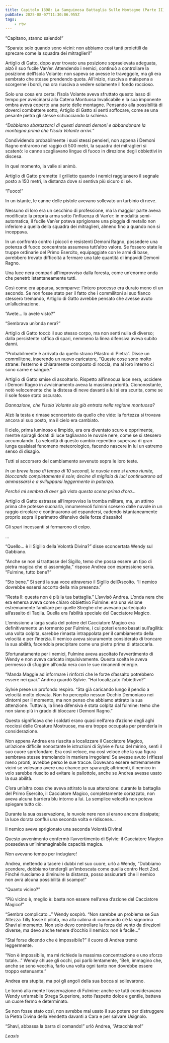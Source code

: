 ```yaml
---
title: Capitolo 1398: La Sanguinosa Battaglia Sulle Montagne (Parte II)
pubDate: 2025-08-07T11:30:06.955Z
tags:
    - rtw
---
```



“Capitano, stanno salendo!”


“Sparate solo quando sono vicini: non abbiamo così tanti proiettili da sprecare come la squadra dei mitraglieri!”


Artiglio di Gatto, dopo aver trovato una posizione sopraelevata adeguata, alzò il suo fucile Van’er. Attendendo i nemici, continuò a controllare la posizione dell’Isola Volante: non sapeva se avesse le traveggole, ma gli era sembrato che stesse prendendo quota. All’inizio, riusciva a malapena a scorgerne i bordi, ma ora riusciva a vedere solamente il fondo roccioso.


Solo una cosa era certa: l’Isola Volante aveva sfruttato questo lasso di tempo per avvicinarsi alla Catena Montuosa Invalicabile e la sua imponente ombra aveva coperto una parte delle montagne. Pensando alla possibilità di doverci combattere sotto, Artiglio di Gatto si sentì soffocare, come se una pesante pietra gli stesse schiacciando la schiena.


<em>“Dobbiamo sbarazzarci di questi dannati demoni e abbandonare la montagna prima che l’Isola Volante arrivi.”</em>


Condividendo probabilmente i suoi stessi pensieri, non appena i Demoni Ragno entrarono nel raggio di 500 metri, la squadra dei mitraglieri si scatenò: le canne scagliavano lingue di fuoco in direzione degli obbiettivi in discesa.


In quel momento, la valle si animò.


Artiglio di Gatto premette il grilletto quando i nemici raggiunsero il segnale posto a 150 metri, la distanza dove si sentiva più sicuro di sé.


“Fuoco!”


In un istante, le canne delle pistole avevano sollevato un turbinio di neve.


Nessuno di loro era un cecchino di professione, ma la maggior parte aveva modificato la propria arma sotto l’influenza di Van’er: in modalità semi-automatica, il fucile Van’er poteva sprigionare una pioggia di metallo non inferiore a quella della squadra dei mitraglieri, almeno fino a quando non si inceppava.


In un confronto contro i piccoli e resistenti Demoni Ragno, possedere una potenza di fuoco concentrata assumeva tutt’altro valore. Se fossero state le truppe ordinarie del Primo Esercito, equipaggiate con le armi di base, avrebbero trovato difficoltà a fermare una tale quantità di impavidi Demoni Ragno.


Una luce nera comparì all’improvviso dalla foresta, come un’enorme onda che penetrò istantaneamente tutti.


Così come era apparsa, scomparve: l’intero processo era durato meno di un secondo. Se non fosse stato per il fatto che i commilitoni al suo fianco stessero tremando, Artiglio di Gatto avrebbe pensato che avesse avuto un’allucinazione.


“Avete… lo avete visto?”


“Sembrava un’onda nera?”


Artiglio di Gatto toccò il suo stesso corpo, ma non sentì nulla di diverso; dalla persistente raffica di spari, nemmeno la linea difensiva aveva subito danni.


“Probabilmente è arrivata da quello strano Pilastro di Pietra”. Disse un commilitone, inserendo un nuovo caricatore, “Queste cose sono molto strane: l’esterno è chiaramente composto di roccia, ma al loro interno ci sono carne e sangue.”


Artiglio di Gatto smise di ascoltarlo. Rispetto all’innocua luce nera, uccidere i Demoni Ragno in avvicinamento aveva la massima priorità. Ciononostante, notò velocemente che la distesa di neve davanti a lui si era scurita, come se il sole fosse stato oscurato.


<em>Dannazione, che l’Isola Volante sia già entrata nella regione montuosa?</em>


Alzò la testa e rimase sconcertato da quello che vide: la fortezza si trovava ancora al suo posto, ma il cielo era cambiato.


Il cielo, prima luminoso e limpido, era ora diventato scuro e opprimente, mentre spiragli dorati di luce tagliavano le nuvole nere, come se si stessero accumulando. La velocità di questo cambio repentino superava di gran lunga qualsiasi fenomeno meteorologico, facendo nascere in lui un estremo senso di disagio.


Tutti si accorsero del cambiamento avvenuto sopra le loro teste.


<em>In un breve lasso di tempo di 10 secondi, le nuvole nere si erano riunite, bloccando completamente il sole; decine di migliaia di luci continuarono ad ammassarsi e a svilupparsi leggermente in potenza.</em>


<em>Perché mi sembra di aver già visto questa scena prima d’ora…</em>


Artiglio di Gatto estrasse all’improvviso la tromba militare, ma, un attimo prima che potesse suonarla, innumerevoli fulmini scesero dalle nuvole in un raggio circolare e continuarono ad espandersi, cadendo istantaneamente proprio sopra il perimetro difensivo delle forze d’assalto!


Gli spari incessanti si fermarono di colpo.






…






“Quello… è il Sigillo della Volontà Divina?” disse sconcertata Wendy sul Gabbiano.


“Anche se non si trattasse del Sigillo, temo che possa essere un tipo di pietra magica che ci assomiglia,” rispose Andrea con espressione seria. “Fulmine, tutto bene?”


“Sto bene.” Si sentì la sua voce attraverso il Sigillo dell’Ascolto. “Il nemico dovrebbe essersi accorto della mia presenza.”


“Resta lì: questa non è più la tua battaglia.” L’avvisò Andrea. L’onda nera che era emersa aveva come chiaro obbiettivo Fulmine: era una visione estremamente familiare per quelle Streghe che avevano partecipato all’assalto di Taqila. Quella era l’abilità speciale del Cacciatore Magico.


L’emissione a larga scala del potere del Cacciatore Magico era definitivamente un tormento per Fulmine, i cui poteri erano basati sull’agilità: una volta colpita, sarebbe rimasta intrappolata per il cambiamento della velocità e per l’inerzia. Il nemico aveva sicuramente considerato di troncare la sua abilità, facendola precipitare come una pietra prima di attaccarla.


Sfortunatamente per i nemici, Fulmine aveva ascoltato l’avvertimento di Wendy e non aveva caricato impulsivamente. Questa scelta le aveva permesso di sfuggire all’onda nera con le sue rimanenti energie.


“Manda Maggie ad informare i rinforzi che le forze d’assalto potrebbero essere nei guai.” Andrea guardò Sylvie. “Hai localizzato l’obiettivo?”


Sylvie prese un profondo respiro. “Sta già caricando lungo il pendio a velocità molto elevata. Non ho percepito nessun Occhio Demoniaco nei dintorni per il momento, ma non penso che abbiamo attirato la sua attenzione. Tuttavia, la linea difensiva è stata colpita dal fulmine: temo che non siano più in grado di bloccare i Demoni Ragno.”


Questo significava che i soldati erano quasi nell’area d’azione degli aghi rocciosi delle Creature Mostruose, ma era troppo occupata per prenderla in considerazione.


Non appena Andrea era riuscita a localizzare il Cacciatore Magico, un’azione difficile nonostante le istruzioni di Sylvie e l’uso del mirino, sentì il suo cuore sprofondare. Era così veloce, ma così veloce che la sua figura sembrava stesse tremolando in maniera irregolare! Se avesse avuto i riflessi meno pronti, avrebbe perso le sue tracce. Dovevano essere estremamente vicini se volevano avere una chance per sparargli; altrimenti, il nemico in volo sarebbe riuscito ad evitare le pallottole, anche se Andrea avesse usato la sua abilità.


C’era un’altra cosa che aveva attirato la sua attenzione: durante la battaglia del Primo Esercito, il Cacciatore Magico, completamente corazzato, non aveva alcuna barriera blu intorno a lui. La semplice velocità non poteva spiegare tutto ciò.


Durante la sua osservazione, le nuvole nere non si erano ancora dissipate; la luce dorata confluì una seconda volta e ridiscese…


Il nemico aveva sprigionato una seconda Volontà Divina!


Questo avvenimento confermò l’avvertimento di Sylvie: il Cacciatore Magico possedeva un’inimmaginabile capacità magica.


Non avevano tempo per indugiare!


Andrea, mettendo a tacere i dubbi nel suo cuore, urlò a Wendy, “Dobbiamo scendere, dobbiamo tendergli un’imboscata come quella contro Hect Zod. Finché riusciamo a diminuire la distanza, posso assicurarti che il nemico non avrà alcuna possibilità di scampo!”


“Quanto vicino?”


“Più vicino è, meglio è: basta non essere nell’area d’azione del Cacciatore Magico!”


“Sembra complicato…” Wendy sospirò. “Non sarebbe un problema se Sua Altezza Tilly fosse il pilota, ma alla cabina di commando c’è la signorina Shavi al momento. Non solo devo controllare la forza del vento da direzioni diverse, ma devo anche tenere d’occhio il nemico: non è facile…”


“Stai forse dicendo che è impossibile?” il cuore di Andrea tremò leggermente.


“Non è impossibile, ma mi richiede la massima concentrazione e uno sforzo totale…” Wendy chiuse gli occhi, poi parlò lentamente, “Beh, immagino che, anche se sono vecchia, farlo una volta ogni tanto non dovrebbe essere troppo estenuante.”


Andrea era stupita, ma poi gli angoli della sua bocca si sollevarono.


Le tornò alla mente l’osservazione di Fulmine: anche se tutti consideravano Wendy un’amabile Strega Superiore, sotto l’aspetto dolce e gentile, batteva un cuore fermo e determinato.






Se non fosse stato così, non avrebbe mai usato il suo potere per distruggere la Pietra Divina della Vendetta davanti a Cara e per salvare Usignolo.


“Shavi, abbassa la barra di comando!” urlò Andrea, “Attacchiamo!”










<em>Leaxis</em>
                                


                                



